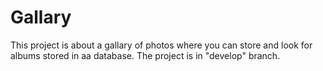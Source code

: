 # Gallary
This project is about a gallary of photos
where you can store and look for albums
stored in aa database.
The project is in "develop" branch.

